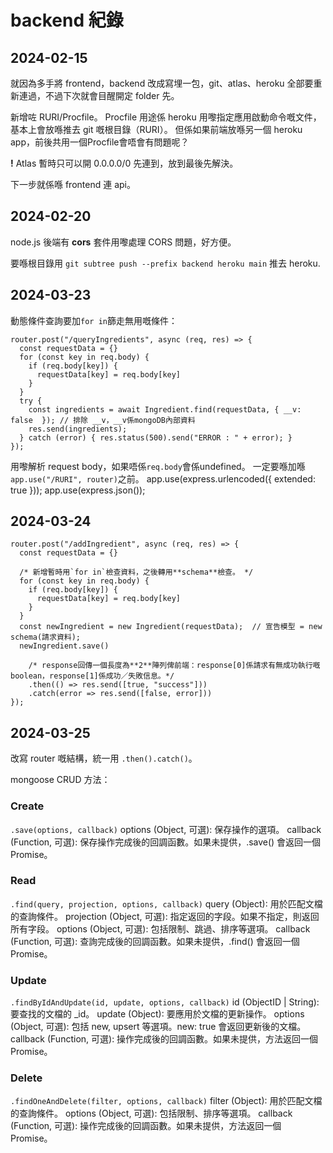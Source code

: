 # backend 紀錄

## 2024-02-15
就因為多手將 frontend，backend 改成寫埋一包，git、atlas、heroku 全部要重新連過，不過下次就會目醒開定 folder 先。

新增咗 RURI/Procfile。
Procfile 用途係 heroku 用嚟指定應用啟動命令嘅文件，基本上會放喺推去 git 嘅根目錄（RURI）。
但係如果前端放喺另一個 heroku app，前後共用一個Procfile會唔會有問題呢？

__!__ Atlas 暫時只可以開 0.0.0.0/0 先連到，放到最後先解決。

下一步就係喺 frontend 連 api。


## 2024-02-20
node.js 後端有 **cors** 套件用嚟處理 CORS 問題，好方便。

要喺根目錄用 `git subtree push --prefix backend heroku main` 推去 heroku.



## 2024-03-23
動態條件查詢要加`for in`篩走無用嘅條件：
```
router.post("/queryIngredients", async (req, res) => {
  const requestData = {}
  for (const key in req.body) {
    if (req.body[key]) {
      requestData[key] = req.body[key]
    }
  }
  try {
    const ingredients = await Ingredient.find(requestData, { __v: false  }); // 排除 __v，__v係mongoDB內部資料
    res.send(ingredients);
  } catch (error) { res.status(500).send("ERROR : " + error); }
});
```

用嚟解析 request body，如果唔係`req.body`會係undefined。
一定要喺加喺`app.use("/RURI", router)`之前。
app.use(express.urlencoded({ extended: true }));
app.use(express.json());



## 2024-03-24
```
router.post("/addIngredient", async (req, res) => {
  const requestData = {}
  
  /* 新增暫時用`for in`檢查資料，之後轉用**schema**檢查。 */
  for (const key in req.body) {
    if (req.body[key]) {
      requestData[key] = req.body[key]
    }
  }
  const newIngredient = new Ingredient(requestData);  // 宣告模型 = new schema(請求資料);
  newIngredient.save()
  
    /* response回傳一個長度為**2**陣列俾前端：response[0]係請求有無成功執行嘅boolean，response[1]係成功／失敗信息。*/
    .then(() => res.send([true, "success"]))
    .catch(error => res.send([false, error]))
});
```


## 2024-03-25
改寫 router 嘅結構，統一用 `.then().catch()`。

mongoose CRUD 方法：
### Create
`.save(options, callback)`
options (Object, 可選): 保存操作的選項。
callback (Function, 可選): 保存操作完成後的回調函數。如果未提供，.save() 會返回一個 Promise。

### Read
`.find(query, projection, options, callback)` 
query (Object): 用於匹配文檔的查詢條件。
projection (Object, 可選): 指定返回的字段。如果不指定，則返回所有字段。
options (Object, 可選): 包括限制、跳過、排序等選項。
callback (Function, 可選): 查詢完成後的回調函數。如果未提供，.find() 會返回一個 Promise。

### Update
`.findByIdAndUpdate(id, update, options, callback)`
id (ObjectID | String): 要查找的文檔的 _id。
update (Object): 要應用於文檔的更新操作。
options (Object, 可選): 包括 new, upsert 等選項。new: true 會返回更新後的文檔。
callback (Function, 可選): 操作完成後的回調函數。如果未提供，方法返回一個 Promise。

### Delete
`.findOneAndDelete(filter, options, callback)`
filter (Object): 用於匹配文檔的查詢條件。
options (Object, 可選): 包括限制、排序等選項。
callback (Function, 可選): 操作完成後的回調函數。如果未提供，方法返回一個 Promise。